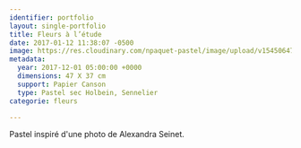 ```yaml
---
identifier: portfolio
layout: single-portfolio
title: Fleurs à l’étude
date: 2017-01-12 11:38:07 -0500
image: https://res.cloudinary.com/npaquet-pastel/image/upload/v1545064720/DSC04141-3.jpg
metadata:
  year: 2017-12-01 05:00:00 +0000
  dimensions: 47 X 37 cm
  support: Papier Canson
  type: Pastel sec Holbein, Sennelier
categorie: fleurs

---
```

Pastel inspiré d'une photo de Alexandra Seinet.